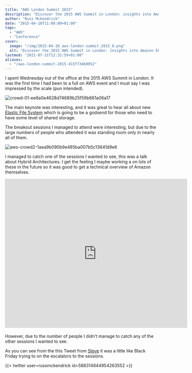 ```yaml
---
title: "AWS London Summit 2015"
description: "Discover the 2015 AWS Summit in London: insights into Amazon EFS, hybrid architectures, and the challenges of navigating the bustling crowd."
author: "Russ Mckendrick"
date: "2015-04-18T11:00:00+01:00"
tags:
  - "AWS"
  - "Conference"
cover:
  image: "/img/2015-04-18_aws-london-summit-2015_0.png"
  alt: "Discover the 2015 AWS Summit in London: insights into Amazon EFS, hybrid architectures, and the challenges of navigating the bustling crowd."
lastmod: "2021-07-31T12:32:59+01:00"
aliases:
  - "/aws-london-summit-2015-415f734b0952"
---
```


I spent Wednesday out of the office at the 2015 AWS Summit in London. It was the first time I had been to a full on AWS event and I must say I was impressed by the scale (pun intended).

![crowd-01-ee6a0e4628d74689b25f59b661a06a17](/img/2015-04-18_aws-london-summit-2015_1.png)

The main keynote was interesting, and it was great to hear all about new [Elastic File System](http://aws.amazon.com/efs/ "Amazon EFS") which is going to be a godsend for those who need to have some level of shared storage.

The breakout sessions I managed to attend were interesting, but due to the large numbers of people who attended it was standing room only in nearly all of them.

![aws-crowd2-1aea9b090b9e485ba007b5c13641d9e6](/img/2015-04-18_aws-london-summit-2015_2.png)

I managed to catch one of the sessions I wanted to see, this was a talk about Hybrid Architectures. I get the feeling I maybe working a on lots of these in the future so it was good to get a technical overview of Amazon themselves.

<iframe src="https://www.slideshare.net/slideshow/embed_code/key/bhgdwkdVah5dwn" width="595" height="485" frameborder="0" marginwidth="0" marginheight="0" scrolling="no" style="border:1px solid #CCC; border-width:1px; margin-bottom:5px; " allowfullscreen> </iframe>

However, due to the number of people I didn’t manage to catch any of the other sessions I wanted to see.

As you can see from the this Tweet from [Steve](https://twitter.com/SteveNice3/ "Steve") it was a little like Black Friday trying to on the escalators to the sessions.

{{< twitter user=russmckendrick id=588314844954263552 >}}

